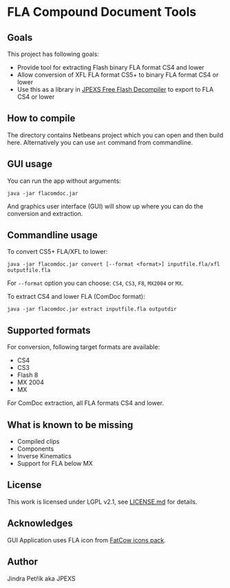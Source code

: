 # FLA Compound Document Tools

## Goals
This project has following goals:
 * Provide tool for extracting Flash binary FLA format CS4 and lower
 * Allow conversion of XFL FLA format CS5+ to binary FLA format CS4 or lower
 * Use this as a library in [JPEXS Free Flash Decompiler] to export to FLA CS4 or lower

## How to compile
The directory contains Netbeans project which you can open and then build here.
Alternatively you can use `ant` command from commandline.

## GUI usage

You can run the app without arguments:
```
java -jar flacomdoc.jar
```
And graphics user interface (GUI) will show up where you can do the conversion and extraction.

## Commandline usage

To convert CS5+ FLA/XFL to lower:
```
java -jar flacomdoc.jar convert [--format <format>] inputfile.fla/xfl outputfile.fla
```

For `--format` option you can choose: `CS4`, `CS3`, `F8`, `MX2004` or `MX`.


To extract CS4 and lower FLA (ComDoc format):

```
java -jar flacomdoc.jar extract inputfile.fla outputdir
```

## Supported formats
For conversion, following target formats are available:
 * CS4
 * CS3
 * Flash 8
 * MX 2004
 * MX

For ComDoc extraction, all FLA formats CS4 and lower.


## What is known to be missing
 * Compiled clips
 * Components
 * Inverse Kinematics
 * Support for FLA below MX

## License
This work is licensed under LGPL v2.1, see [LICENSE.md](LICENSE.md) for details.

## Acknowledges
GUI Application uses FLA icon from [FatCow icons pack].


## Author
Jindra Petřík aka JPEXS

[JPEXS Free Flash Decompiler]: https://github.com/jindrapetrik/jpexs-decompiler
[FatCow icons pack]: http://www.fatcow.com/free-icons